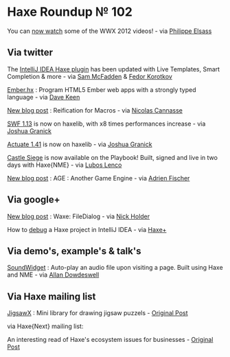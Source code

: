 [_template]: roundup.html
# Haxe Roundup № 102

You can [now watch][link 1] some of the WWX 2012 videos! - via [Philippe Elsass][link 2]

## Via twitter

The [IntelliJ IDEA Haxe plugin][link 3] has been updated with Live Templates, Smart Completion &amp; more - via [Sam McFadden][link 4] &amp; [Fedor Korotkov][link 5]

[Ember.hx][link 6] : Program HTML5 Ember web apps with a strongly typed language - via [Dave Keen][link 7]

[New blog post][link 8] : Reification for Macros - via [Nicolas Cannasse][link 9]

[SWF 1.13][link 10] is now on haxelib, with x8 times performances increase - via [Joshua Granick][link 11]

[Actuate 1.41][link 12] is now on haxelib - via [Joshua Granick][link 13]

[Castle Siege][link 14] is now available on the Playbook! Built, signed and live in two days with Haxe{NME} - via [Lubos Lenco][link 15]

[New blog post][link 16] : AGE : Another Game Engine - via [Adrien Fischer][link 17]

## Via google+

[New blog post][link 18] : Waxe: FileDialog - via [Nick Holder][link 19]

How to [debug][link 20] a Haxe project in IntelliJ IDEA - via [Haxe+][link 21]

## Via demo's, example's &amp; talk's

[SoundWidget][link 22] : Auto-play an audio file upon visiting a page. Built using Haxe and NME - via [Allan Dowdeswell][link 23]

## Via Haxe mailing list

[JigsawX][link 24] : Mini library for drawing jigsaw puzzels - [Original Post][link 25]

via Haxe{Next} mailing list:

An interesting read of Haxe's ecosystem issues for businesses - [Original Post][link 26]

[link 1]: http://www.youtube.com/user/Silexlabs "now watch"
[link 2]: https://www.twitter.com/elsassph "Philippe Elsass"
[link 3]: http://plugins.intellij.net/plugin/?idea&amp;id=6873 "IntelliJ IDEA Haxe plugin"
[link 4]: https://www.twitter.com/SamBrick "Sam McFadden"
[link 5]: https://www.twitter.com/#!/fkorotkov "Fedor Korotkov"
[link 6]: https://github.com/ccapndave/ember.hx "Ember.hx"
[link 7]: https://www.twitter.com/ccapndave "Dave Keen"
[link 8]: http://ncannasse.fr/blog/reification_for_macros "New blog post"
[link 9]: https://www.twitter.com/ncannasse "Nicolas Cannasse"
[link 10]: http://lib.haxe.org/p/swf "SWF 1.13"
[link 11]: https://www.twitter.com/singmajesty "Joshua Granick"
[link 12]: http://lib.haxe.org/p/actuate "Actuate 1.41"
[link 13]: https://www.twitter.com/singmajesty "Joshua Granick"
[link 14]: http://appworld.blackberry.com/webstore/content/117459/ "Castle Siege"
[link 15]: https://www.twitter.com/luboslenco "Lubos Lenco"
[link 16]: http://revolugame.com/age-another-game-engine/ "New blog post"
[link 17]: https://www.twitter.com/RevoluGame "Adrien Fischer"
[link 18]: http://nickholder.wordpress.com/2012/06/14/waxe-filedialog/ "New blog post"
[link 19]: https://plus.google.com/b/113704686911055424796/113726060669742151350 "Nick Holder"
[link 20]: http://devnet.jetbrains.net/thread/436851 "debug"
[link 21]: https://plus.google.com/113704686911055424796 "Haxe+"
[link 22]: https://github.com/ConfidantCommunications/SoundWidget/tree/master/SoundWidget "SoundWidget"
[link 23]: https://www.twitter.com/confidant_ca "Allan Dowdeswell"
[link 24]: http:// "JigsawX"
[link 25]: https://groups.google.com/d/msg/haxelang/esFmhWXy8OY/bQKKkZchLdAJ "Original Post"
[link 26]: https://groups.google.com/d/msg/haxenext/Ct6DqCavPmA/kamZZQUyYscJ "Original Post"

